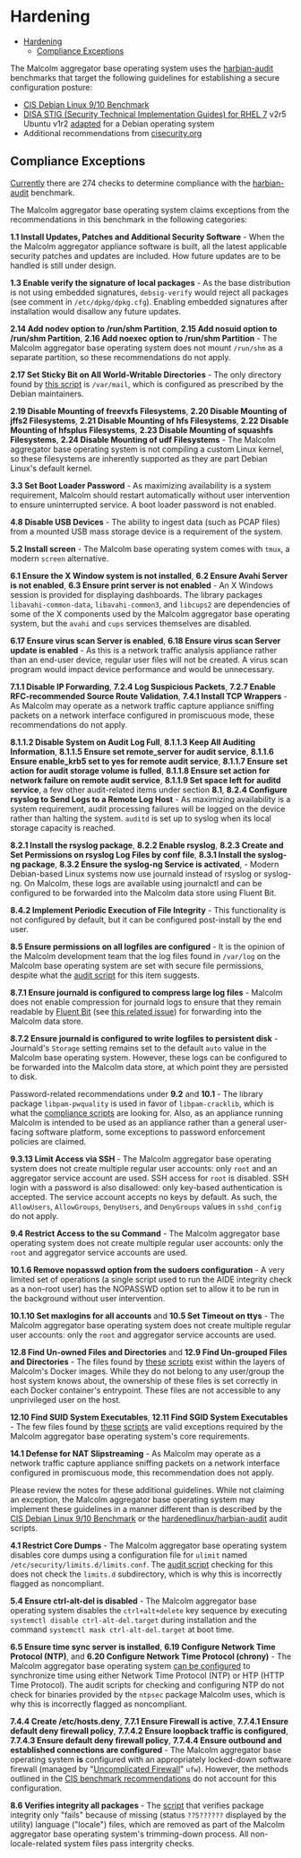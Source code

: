 # <a name="Hardening"></a>Hardening

* [Hardening](#Hardening)
    - [Compliance Exceptions](#ComplianceExceptions)

The Malcolm aggregator base operating system uses the [harbian-audit](https://github.com/hardenedlinux/harbian-audit) benchmarks that target the following guidelines for establishing a secure configuration posture:

* [CIS Debian Linux 9/10 Benchmark](https://www.cisecurity.org/cis-benchmarks/cis-benchmarks-faq/)
* [DISA STIG (Security Technical Implementation Guides) for RHEL 7](https://www.stigviewer.com/stig/red_hat_enterprise_linux_7/) v2r5 Ubuntu v1r2 [adapted](https://github.com/hardenedlinux/STIG-OS-mirror/blob/master/redhat-STIG-DOCs/U_Red_Hat_Enterprise_Linux_7_V2R5_STIG.zip) for a Debian operating system
* Additional recommendations from [cisecurity.org](https://www.cisecurity.org/)

## <a name="ComplianceExceptions"></a>Compliance Exceptions

[Currently](https://github.com/hardenedlinux/harbian-audit/tree/master/bin/hardening) there are 274 checks to determine compliance with the [harbian-audit](https://github.com/hardenedlinux/harbian-audit) benchmark.

The Malcolm aggregator base operating system claims exceptions from the recommendations in this benchmark in the following categories:

**1.1 Install Updates, Patches and Additional Security Software** - When the the Malcolm aggregator appliance software is built, all the latest applicable security patches and updates are included. How future updates are to be handled is still under design.

**1.3 Enable verify the signature of local packages** - As the base distribution is not using embedded signatures, `debsig-verify` would reject all packages (see comment in `/etc/dpkg/dpkg.cfg`). Enabling embedded signatures after installation would disallow any future updates.

**2.14 Add nodev option to /run/shm Partition**, **2.15 Add nosuid option to /run/shm Partition**, **2.16 Add noexec option to /run/shm Partition** - The Malcolm aggregator base operating system does not mount `/run/shm` as a separate partition, so these recommendations do not apply.

**2.17 Set Sticky Bit on All World-Writable Directories** - The only directory found by [this script](https://github.com/hardenedlinux/harbian-audit/blob/master/bin/hardening/2.17_sticky_bit_world_writable_folder.sh) is `/var/mail`, which is configured as prescribed by the Debian maintainers.

**2.19 Disable Mounting of freevxfs Filesystems**, **2.20 Disable Mounting of jffs2 Filesystems**, **2.21 Disable Mounting of hfs Filesystems**, **2.22 Disable Mounting of hfsplus Filesystems**, **2.23 Disable Mounting of squashfs Filesystems**, **2.24 Disable Mounting of udf Filesystems** - The Malcolm aggregator base operating system is not compiling a custom Linux kernel, so these filesystems are inherently supported as they are part Debian Linux's default kernel.

**3.3 Set Boot Loader Password** - As maximizing availability is a system requirement, Malcolm should restart automatically without user intervention to ensure uninterrupted service. A boot loader password is not enabled.

**4.8 Disable USB Devices** - The ability to ingest data (such as PCAP files) from a mounted USB mass storage device is a requirement of the system.

**5.2 Install screen** - The Malcolm base operating system comes with `tmux`, a modern `screen` alternative. 

**6.1 Ensure the X Window system is not installed**, **6.2 Ensure Avahi Server is not enabled**, **6.3 Ensure print server is not enabled** - An X Windows session is provided for displaying dashboards. The library packages `libavahi-common-data`, `libavahi-common3`, and `libcups2` are dependencies of some of the X components used by the Malcolm aggregator base operating system, but the `avahi` and `cups` services themselves are disabled.

**6.17 Ensure virus scan Server is enabled**, **6.18 Ensure virus scan Server update is enabled** - As this is a network traffic analysis appliance rather than an end-user device, regular user files will not be created. A virus scan program would impact device performance and would be unnecessary.

**7.1.1 Disable IP Forwarding**, **7.2.4 Log Suspicious Packets**, **7.2.7 Enable RFC-recommended Source Route Validation**, **7.4.1 Install TCP Wrappers** - As Malcolm may operate as a network traffic capture appliance sniffing packets on a network interface configured in promiscuous mode, these recommendations do not apply.

**8.1.1.2 Disable System on Audit Log Full**, **8.1.1.3 Keep All Auditing Information**, **8.1.1.5 Ensure set remote_server for audit service**, **8.1.1.6 Ensure enable_krb5 set to yes for remote audit service**, **8.1.1.7 Ensure set action for audit storage volume is fulled**, **8.1.1.8 Ensure set action for network failure on remote audit service**, **8.1.1.9 Set space left for auditd service**, a few other audit-related items under section **8.1**, **8.2.4 Configure rsyslog to Send Logs to a Remote Log Host** - As maximizing availability is a system requirement, audit processing failures will be logged on the device rather than halting the system. `auditd` is set up to syslog when its local storage capacity is reached.

**8.2.1 Install the rsyslog package**, **8.2.2 Enable rsyslog**, **8.2.3 Create and Set Permissions on rsyslog Log Files by conf file**, **8.3.1 Install the syslog-ng package**, **8.3.2 Ensure the syslog-ng Service is activated**,  - Modern Debian-based Linux systems now use journald instead of rsyslog or syslog-ng. On Malcolm, these logs are available using journalctl and can be configured to be forwarded into the Malcolm data store using Fluent Bit.

**8.4.2 Implement Periodic Execution of File Integrity** - This functionality is not configured by default, but it can be configured post-install by the end user.

**8.5 Ensure permissions on all logfiles are configured** - It is the opinion of the Malcolm development team that the log files found in `/var/log` on the Malcolm base operating system are set with secure file permissions, despite what the [audit script](https://github.com/hardenedlinux/harbian-audit/blob/master/bin/hardening/8.5_ensure_permissions_on_all_logfiles.sh) for this item suggests.

**8.7.1 Ensure journald is configured to compress large log files** - Malcolm does not enable compression for journald logs to ensure that they remain readable by [Fluent Bit](https://docs.fluentbit.io/manual/pipeline/inputs/systemd) (see [this related issue](https://github.com/fluent/fluent-bit/issues/2998)) for forwarding into the Malcolm data store.

**8.7.2  Ensure journald is configured to write logfiles to persistent disk** - Journald's `Storage` setting remains set to the default `auto` value in the Malcolm base operating system. However, these logs can be configured to be forwarded into the Malcolm data store, at which point they are persisted to disk.

Password-related recommendations under **9.2** and **10.1** - The library package `libpam-pwquality` is used in favor of `libpam-cracklib`, which is what the [compliance scripts](https://github.com/hardenedlinux/harbian-audit/tree/master/bin/hardening) are looking for. Also, as an appliance running Malcolm is intended to be used as an appliance rather than a general user-facing software platform, some exceptions to password enforcement policies are claimed.

**9.3.13 Limit Access via SSH** - The Malcolm aggregator base operating system does not create multiple regular user accounts: only `root` and an aggregator service account are used. SSH access for `root` is disabled. SSH login with a password is also disallowed: only key-based authentication is accepted. The service account accepts no keys by default. As such, the `AllowUsers`, `AllowGroups`, `DenyUsers`, and `DenyGroups` values in `sshd_config` do not apply.

**9.4 Restrict Access to the su Command** - The Malcolm aggregator base operating system does not create multiple regular user accounts: only the `root` and aggregator service accounts are used.

**10.1.6 Remove nopasswd option from the sudoers configuration** - A very limited set of operations (a single script used to run the AIDE integrity check as a non-root user) has the NOPASSWD option set to allow it to be run in the background without user intervention.

**10.1.10 Set maxlogins for all accounts** and **10.5 Set Timeout on ttys** - The Malcolm aggregator base operating system does not create multiple regular user accounts: only the `root` and aggregator service accounts are used.

**12.8 Find Un-owned Files and Directories** and **12.9 Find Un-grouped Files and Directories** - The files found by [these](https://github.com/hardenedlinux/harbian-audit/blob/master/bin/hardening/12.8_find_unowned_files.sh) [scripts](https://github.com/hardenedlinux/harbian-audit/blob/master/bin/hardening/12.9_find_ungrouped_files.sh) exist within the layers of Malcolm's Docker images. While they do not belong to any user/group the host system knows about, the ownership of these files is set correctly in each Docker container's entrypoint. These files are not accessible to any unprivileged user on the host.

**12.10 Find SUID System Executables**, **12.11 Find SGID System Executables** - The few files found by [these](https://github.com/hardenedlinux/harbian-audit/blob/master/bin/hardening/12.10_find_suid_files.sh) [scripts](https://github.com/hardenedlinux/harbian-audit/blob/master/bin/hardening/12.11_find_sgid_files.sh) are valid exceptions required by the Malcolm aggregator base operating system's core requirements.

**14.1  Defense for NAT Slipstreaming** - As Malcolm may operate as a network traffic capture appliance sniffing packets on a network interface configured in promiscuous mode, this recommendation does not apply.

Please review the notes for these additional guidelines. While not claiming an exception, the Malcolm aggregator base operating system may implement these guidelines in a manner different than is described by the [CIS Debian Linux 9/10 Benchmark](https://www.cisecurity.org/cis-benchmarks/cis-benchmarks-faq/) or the [hardenedlinux/harbian-audit](https://github.com/hardenedlinux/harbian-audit) audit scripts.

**4.1 Restrict Core Dumps** - The Malcolm aggregator base operating system disables core dumps using a configuration file for `ulimit` named `/etc/security/limits.d/limits.conf`. The [audit script](https://github.com/hardenedlinux/harbian-audit/blob/master/bin/hardening/4.1_restrict_core_dumps.sh) checking for this does not check the `limits.d` subdirectory, which is why this is incorrectly flagged as noncompliant.

**5.4 Ensure ctrl-alt-del is disabled** - The Malcolm aggregator base operating system disables the `ctrl+alt+delete` key sequence by executing `systemctl disable ctrl-alt-del.target` during installation and the command `systemctl mask ctrl-alt-del.target` at boot time.

**6.5 Ensure time sync server is installed**, **6.19 Configure Network Time Protocol (NTP)**, and **6.20 Configure Network Time Protocol (chrony)** - The Malcolm aggregator base operating system [can be configured](malcolm-hedgehog-e2e-iso-install.md#MalcolmTimeSync) to synchronize time using either Network Time Protocol (NTP) or HTP (HTTP Time Protocol). The audit scripts for checking and configuring NTP do not check for binaries provided by the `ntpsec` package Malcolm uses, which is why this is incorrectly flagged as noncompliant.

**7.4.4 Create /etc/hosts.deny**, **7.7.1 Ensure Firewall is active**, **7.7.4.1 Ensure default deny firewall policy**, **7.7.4.2 Ensure loopback traffic is configured**, **7.7.4.3 Ensure default deny firewall policy**, **7.7.4.4 Ensure outbound and established connections are configured** - The Malcolm aggregator base operating system **is** configured with an appropriately locked-down software firewall (managed by "[Uncomplicated Firewall](https://launchpad.net/ufw)" `ufw`). However, the methods outlined in the [CIS benchmark recommendations](https://www.cisecurity.org/cis-benchmarks/cis-benchmarks-faq/) do not account for this configuration.

**8.6 Verifies integrity all packages** - The [script](https://github.com/hardenedlinux/harbian-audit/blob/master/bin/hardening/8.7_verify_integrity_packages.sh) that verifies package integrity only "fails" because of missing (status `??5??????` displayed by the utility) language ("locale") files, which are removed as part of the Malcolm aggregator base operating system's trimming-down process. All non-locale-related system files pass intergrity checks.
